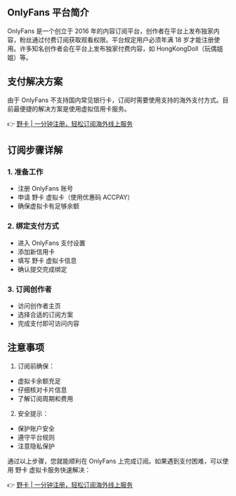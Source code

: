 ## OnlyFans 平台简介

OnlyFans 是一个创立于 2016 年的内容订阅平台，创作者在平台上发布独家内容，粉丝通过付费订阅获取观看权限。平台规定用户必须年满 18 岁才能注册使用。许多知名创作者会在平台上发布独家付费内容，如 HongKongDoll（玩偶姐姐）等。

## 支付解决方案

由于 OnlyFans 不支持国内常见银行卡，订阅时需要使用支持的海外支付方式。目前最便捷的解决方案是使用虚拟信用卡服务。

👉 [野卡 | 一分钟注册，轻松订阅海外线上服务](https://bit.ly/bewildcard)

## 订阅步骤详解

### 1. 准备工作
- 注册 OnlyFans 账号
- 申请 野卡 虚拟卡（使用优惠码 ACCPAY）
- 确保虚拟卡有足够余额

### 2. 绑定支付方式
- 进入 OnlyFans 支付设置
- 添加新信用卡
- 填写 野卡 虚拟卡信息
- 确认提交完成绑定

### 3. 订阅创作者
- 访问创作者主页
- 选择合适的订阅方案
- 完成支付即可访问内容

## 注意事项

1. 订阅前确保：
- 虚拟卡余额充足
- 仔细核对卡片信息
- 了解订阅周期和费用

2. 安全提示：
- 保护账户安全
- 遵守平台规则
- 注意隐私保护

通过以上步骤，您就能顺利在 OnlyFans 上完成订阅。如果遇到支付困难，可以使用 野卡 虚拟卡服务快速解决：

👉 [野卡 | 一分钟注册，轻松订阅海外线上服务](https://bit.ly/bewildcard)